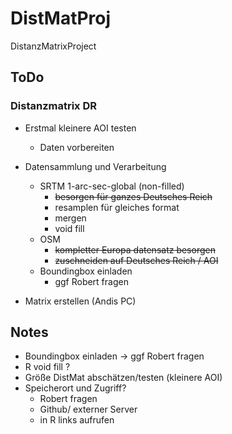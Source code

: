 # DistMatProj
 DistanzMatrixProject

## ToDo
### Distanzmatrix DR
* Erstmal kleinere AOI testen
  - Daten vorbereiten
* Datensammlung und Verarbeitung
   - SRTM 1-arc-sec-global (non-filled)
      * ~~besorgen für ganzes Deutsches Reich~~
      * resamplen für gleiches format
      * mergen 
      * void fill 
   - OSM
      * ~~kompletter Europa datensatz besorgen~~
      * ~~zuschneiden auf Deutsches Reich / AOI~~
   - Boundingbox einladen
       * ggf Robert fragen
         
 
* Matrix erstellen (Andis PC)
 
      
## Notes

* Boundingbox einladen
    -> ggf Robert fragen
* R void fill ?
* Größe DistMat abschätzen/testen (kleinere AOI)
* Speicherort und Zugriff?
    - Robert fragen
    - Github/ externer Server
    - in R links aufrufen
